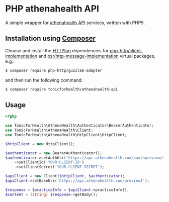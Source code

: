 # PHP athenahealth API

A simple wrapper for [athenahealth API](http://www.athenahealth.com/developer-portal) services, written with PHP5.

## Installation using [Composer](http://getcomposer.org/)

Choose and install the [HTTPlug](http://httplug.io/) dependencies for
[php-http/client-implementation](https://packagist.org/providers/php-http/client-implementation) and
[psr/http-message-implementation](https://packagist.org/providers/psr/http-message-implementation)
virtual packages, e.g.:

```bash
$ composer require php-http/guzzle6-adapter
```

and then run the following command:

```bash
$ composer require tonicforhealth/athenahealth-api
```

## Usage

```php
<?php

use TonicForHealth\AthenaHealth\Authenticator\BearerAuthenticator;
use TonicForHealth\AthenaHealth\Client;
use TonicForHealth\AthenaHealth\HttpClient\HttpClient;

$httpClient = new HttpClient();

$authenticator = new BearerAuthenticator();
$authenticator->setAuthUri('https://api.athenahealth.com/oauthpreview/token')
    ->setClientId('YOUR-CLIENT-ID')
    ->setClientSecret('YOUR-CLIENT-SECRET');

$apiClient = new Client($httpClient, $authenticator);
$apiClient->setBaseUri('https://api.athenahealth.com/preview1');

$response = $practiceInfo = $apiClient->practiceInfo();
$content = (string) $response->getBody();
```
